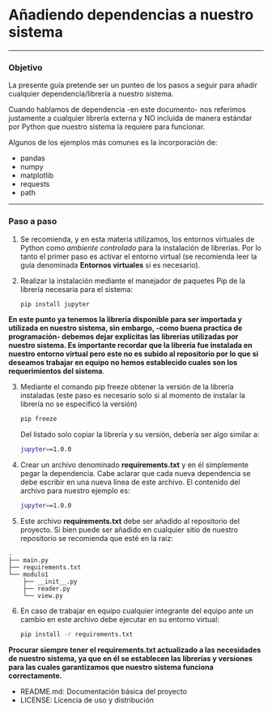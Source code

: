
# Añadiendo dependencias a nuestro sistema

---
### Objetivo
La presente guía pretende ser un punteo de los pasos a seguir para añadir cualquier dependencia/librería a nuestro sistema.

Cuando hablamos de dependencia -en este documento- nos referimos justamente a cualquier librería externa y NO incluida de manera estándar por Python que nuestro sistema la requiere para funcionar.

Algunos de los ejemplos más comunes es la incorporación de:

- pandas
- numpy
- matplotlib
- requests
- path

---
### Paso a paso

1. Se recomienda, y en esta materia utilizamos, los entornos virtuales de Python como _ambiente controlado_ para la instalación de librerías. Por lo tanto el primer paso es activar el entorno virtual (se recomienda leer la guía denominada **Entornos virtuales** si es necesario).

2. Realizar la instalación mediante el manejador de paquetes Pip de la librería necesaria para el sistema:
		
	```bash
	pip install jupyter
	```

**En este punto ya tenemos la librería disponible para ser importada y utilizada en nuestro sistema, sin embargo, -como buena practica de programación- debemos dejar explícitas las librerías utilizadas por nuestro sistema. Es importante recordar que la librería fue instalada en nuestro entorno virtual pero este no es subido al repositorio por lo que si deseamos trabajar en equipo no hemos establecido cuales son los requerimientos del sistema**. 

3. Mediante el comando pip freeze obtener la versión de la librería instaladas (este paso es necesario solo si al momento de instalar la librería no se especificó la versión)
	```bash
	pip freeze
	```

	Del listado solo copiar la librería y su versión, debería ser algo similar a:
	```bash
	jupyter==1.0.0
	```

4. Crear un archivo denominado **requirements.txt** y en él simplemente pegar la dependencia. Cabe aclarar que cada nueva dependencia se debe escribir en una nueva linea de este archivo.
	El contenido del archivo para nuestro ejemplo es:
	```bash
	jupyter==1.0.0
	```

5. Este archivo **requirements.txt** debe ser añadido al repositorio del proyecto. Si bien puede ser añadido en cualquier sitio de nuestro repositorio se recomienda que esté en la raiz:
```
.
├── main.py
├── requirements.txt
└── modulo1
    ├── __init__.py
    ├── reader.py
    └── view.py
```

6. En caso de trabajar en equipo cualquier integrante del equipo ante un cambio en este archivo debe ejecutar en su entorno virtual:
	```bash
	pip install -r requirements.txt
	```


**Procurar siempre tener el **requirements.txt** actualizado a las necesidades de nuestro sistema, ya que en él se establecen las librerías y versiones para las cuales garantizamos que nuestro sistema funciona correctamente.**

* README.md: Documentación básica del proyecto
* LICENSE: Licencia de uso y distribución

